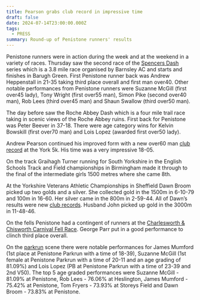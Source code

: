 ```yaml
---
title: Pearson grabs club record in impressive time
draft: false
date: 2024-07-14T23:00:00.000Z
tags:
  - PRESS
summary: Round-up of Penistone runners' results
---
```

Penistone runners were in action during the week and at the weekend in a variety of races.  Thursday saw the second race of the [Spencers Dash](https://results.pfrac.co.uk/championship-2024/spencers-dash-2) series which is a 3.8 mile race organised by Barnsley AC and starts and finishes in Barugh Green.  First Penistone runner back was Andrew Heppenstall in 21-35 taking third place overall and first man over40.  Other notable performances from Penistone runners were Suzanne McGill (first over45 lady), Tony Wright (first over55 man), Simon Pike (second over40 man), Rob Lees (third over45 man) and Shaun Swallow (third over50 man).

The day before saw the Roche Abbey Dash which is a four mile trail race taking in scenic views of the Roche Abbey ruins.  First back for Penistone was Peter Beever in 37-18.  There were age category wins for Kelvin Bowskill (first over70 man) and Lois Lopez (awarded first over50 lady).

Andrew Pearson continued his improved form with a new over60 man [club record](https://results.pfrac.co.uk/records/) at the York 5k.  His time was a very impressive 18-05.

On the track Graihagh Turner running for South Yorkshire in the English Schools Track and Field championships in Birmingham made it through to the final of the intermediate girls 1500 metres where she came 8th.

At the Yorkshire Veterans Athletic Championships in Sheffield Dawn Broom picked up two golds and a silver.  She collected gold in the 1500m in 6-10-79 and 100m in 16-60.  Her silver came in the 800m in 2-59-44.  All of Dawn’s results were new [club records](https://results.pfrac.co.uk/records/).  Husband John picked up gold in the 3000m in 11-48-46.

On the fells Penistone had a contingent of runners at the [Charlesworth & Chisworth Carnival Fell Race](https://results.pfrac.co.uk/championship-2024/charlesworth-&-chisworth-carnival).  George Parr put in a good performance to clinch third place overall.

On the [parkrun](https://results.pfrac.co.uk/parkrun-2024/2024-07-13) scene there were notable performances for James Mumford (1st place at Penistone Parkrun with a time of 18-39), Suzanne McGill (1st female at Penistone Parkrun with a time of 20-11 and an age grading of 81.09%) and Lois Lopez (PB at Penistone Parkrun with a time of 23-39 and 2nd V50).  The top 5 age graded performances were Suzanne McGill - 81.09% at Penistone, Rob Lees - 76.06% at Heslington, James Mumford - 75.42% at Penistone, Tom Fryers - 73.93% at Storeys Field and Dawn Broom - 73.83% at Penistone.